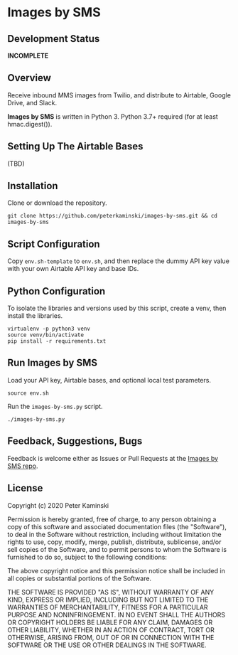 # Images by SMS

## Development Status

**INCOMPLETE**

## Overview

Receive inbound MMS images from Twilio, and distribute to Airtable,
Google Drive, and Slack.

**Images by SMS** is written in Python 3.  Python 3.7+ required (for at least hmac.digest()).

## Setting Up The Airtable Bases

(TBD)

## Installation

Clone or download the repository.

```shell
git clone https://github.com/peterkaminski/images-by-sms.git && cd images-by-sms
```

## Script Configuration

Copy `env.sh-template` to `env.sh`, and then replace the dummy API key value with your own Airtable API key and base IDs.

## Python Configuration

To isolate the libraries and versions used by this script, create a venv, then install the libraries.

```shell
virtualenv -p python3 venv
source venv/bin/activate
pip install -r requirements.txt
```

## Run Images by SMS

Load your API key, Airtable bases, and optional local test parameters.

```shell
source env.sh
```

Run the `images-by-sms.py` script.

```shell
./images-by-sms.py
```

## Feedback, Suggestions, Bugs

Feedback is welcome either as Issues or Pull Requests at the [Images by SMS repo](https://github.com/peterkaminski/images-by-sms).

## License

Copyright (c) 2020 Peter Kaminski

Permission is hereby granted, free of charge, to any person obtaining a copy
of this software and associated documentation files (the "Software"), to deal
in the Software without restriction, including without limitation the rights
to use, copy, modify, merge, publish, distribute, sublicense, and/or sell
copies of the Software, and to permit persons to whom the Software is
furnished to do so, subject to the following conditions:

The above copyright notice and this permission notice shall be included in all
copies or substantial portions of the Software.

THE SOFTWARE IS PROVIDED "AS IS", WITHOUT WARRANTY OF ANY KIND, EXPRESS OR
IMPLIED, INCLUDING BUT NOT LIMITED TO THE WARRANTIES OF MERCHANTABILITY,
FITNESS FOR A PARTICULAR PURPOSE AND NONINFRINGEMENT. IN NO EVENT SHALL THE
AUTHORS OR COPYRIGHT HOLDERS BE LIABLE FOR ANY CLAIM, DAMAGES OR OTHER
LIABILITY, WHETHER IN AN ACTION OF CONTRACT, TORT OR OTHERWISE, ARISING FROM,
OUT OF OR IN CONNECTION WITH THE SOFTWARE OR THE USE OR OTHER DEALINGS IN THE
SOFTWARE.
